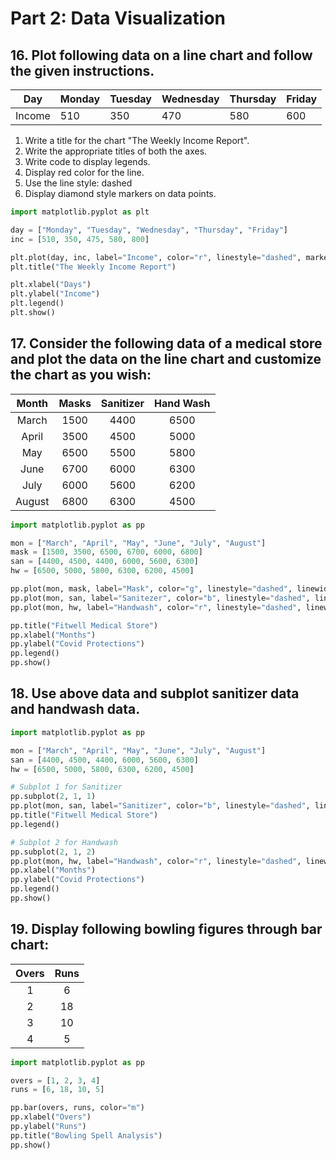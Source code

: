 # Part 2: Data Visualization 
## 16. Plot following data on a line chart and follow the given instructions. 

| Day | Monday | Tuesday | Wednesday | Thursday | Friday | 
|-|-|-|-|-|-|
| Income | 510 | 350 | 470 | 580 | 600 | 

1. Write a title for the chart "The Weekly Income Report".
2. Write the appropriate titles of both the axes. 
3. Write code to display legends.
4. Display red color for the line.
5. Use the line style: dashed
6. Display diamond style markers on data points.

```python
import matplotlib.pyplot as plt

day = ["Monday", "Tuesday", "Wednesday", "Thursday", "Friday"]
inc = [510, 350, 475, 580, 800]

plt.plot(day, inc, label="Income", color="r", linestyle="dashed", marker="D")
plt.title("The Weekly Income Report")

plt.xlabel("Days")
plt.ylabel("Income")
plt.legend()
plt.show()
```

## 17. Consider the following data of a medical store and plot the data on the line chart and customize the chart as you wish: 
| Month | Masks | Sanitizer | Hand Wash | 
|:-:|:-:|:-:|:-:|
| March | 1500 | 4400 | 6500 | 
| April | 3500 | 4500 | 5000 | 
| May | 6500 | 5500 | 5800 | 
| June | 6700 | 6000 | 6300 | 
| July | 6000 | 5600 | 6200 | 
| August | 6800 | 6300 | 4500 | 

```python
import matplotlib.pyplot as pp

mon = ["March", "April", "May", "June", "July", "August"]
mask = [1500, 3500, 6500, 6700, 6000, 6800]
san = [4400, 4500, 4400, 6000, 5600, 6300]
hw = [6500, 5000, 5800, 6300, 6200, 4500]

pp.plot(mon, mask, label="Mask", color="g", linestyle="dashed", linewidth=4, marker="o", markerfacecolor="k", markeredgecolor="r")
pp.plot(mon, san, label="Sanitezer", color="b", linestyle="dashed", linewidth=4, marker="3", markerfacecolor="k", markeredgecolor="g")
pp.plot(mon, hw, label="Handwash", color="r", linestyle="dashed", linewidth=4, marker="v", markerfacecolor="k", markeredgecolor="b")

pp.title("Fitwell Medical Store")
pp.xlabel("Months")
pp.ylabel("Covid Protections")
pp.legend()
pp.show()
```

## 18. Use above data and subplot sanitizer data and handwash data.
```python
import matplotlib.pyplot as pp

mon = ["March", "April", "May", "June", "July", "August"]
san = [4400, 4500, 4400, 6000, 5600, 6300]
hw = [6500, 5000, 5800, 6300, 6200, 4500]

# Subplot 1 for Sanitizer
pp.subplot(2, 1, 1)
pp.plot(mon, san, label="Sanitizer", color="b", linestyle="dashed", linewidth=4, marker="o", markerfacecolor="k", markeredgecolor="r")
pp.title("Fitwell Medical Store")
pp.legend()

# Subplot 2 for Handwash
pp.subplot(2, 1, 2)
pp.plot(mon, hw, label="Handwash", color="r", linestyle="dashed", linewidth=4, marker="v", markerfacecolor="k", markeredgecolor="b")
pp.xlabel("Months")
pp.ylabel("Covid Protections")
pp.legend()
pp.show()
```

## 19. Display following bowling figures through bar chart:
| Overs | Runs | 
|:-:|:-:|
| 1 | 6 | 
| 2 | 18 | 
| 3 | 10 | 
| 4 | 5 | 

```python
import matplotlib.pyplot as pp

overs = [1, 2, 3, 4]
runs = [6, 18, 10, 5]

pp.bar(overs, runs, color="m")
pp.xlabel("Overs")
pp.ylabel("Runs")
pp.title("Bowling Spell Analysis")
pp.show()
``` 

